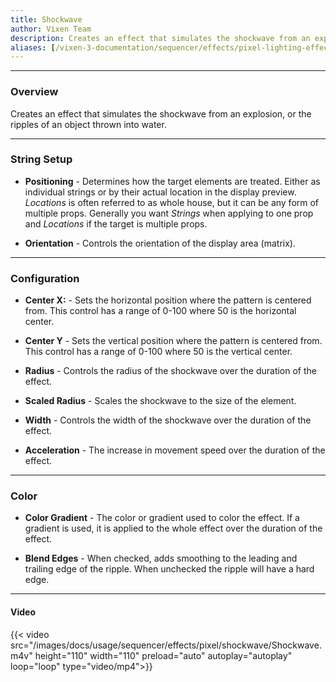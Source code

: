 ```yaml
---
title: Shockwave
author: Vixen Team
description: Creates an effect that simulates the shockwave from an explosion, or the ripples of an object thrown into water.             
aliases: [/vixen-3-documentation/sequencer/effects/pixel-lighting-effects/shockwave/]
---
```


---

### Overview

Creates an effect that simulates the shockwave from an explosion, or the ripples of an object thrown into water.             

---

### String Setup
  
  * **Positioning** - Determines how the target elements are treated.  Either as individual strings or by their actual location in the display preview.
                      *Locations* is often referred to as whole house, but it can be any form of multiple props. 
                      Generally you want *Strings* when applying to one prop and *Locations* if the target is multiple props.
  
  * **Orientation** - Controls the orientation of the display area (matrix).
---

### Configuration

* **Center X:** - Sets the horizontal position where the pattern is centered from. This control has a range of 0-100 where 50 is the horizontal center.

* **Center Y** - Sets the vertical position where the pattern is centered from. This control has a range of 0-100 where 50 is the vertical center.

* **Radius** - Controls the radius of the shockwave over the duration of the effect.

* **Scaled Radius** - Scales the shockwave to the size of the element.

* **Width** - Controls the width of the shockwave over the duration of the effect.

* **Acceleration** - The increase in movement speed over the duration of the effect.

---

### Color

* **Color Gradient** - The color or gradient used to color the effect. If a gradient is used, it is applied to the whole effect over the duration of the effect.

* **Blend Edges** - When checked, adds smoothing to the leading and trailing edge of the ripple. When unchecked the ripple will have a hard edge.

---

#### Video

{{< video src="/images/docs/usage/sequencer/effects/pixel/shockwave/Shockwave.m4v" height="110" width="110" preload="auto" autoplay="autoplay" loop="loop" type="video/mp4">}}
